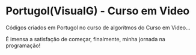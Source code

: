 # Portugol(VisualG) - Curso em Video
 Códigos criados em Portugol no curso de algorítmos do Curso em Video...

 É imensa a satisfação de começar, finalmente, minha jornada na programação!
